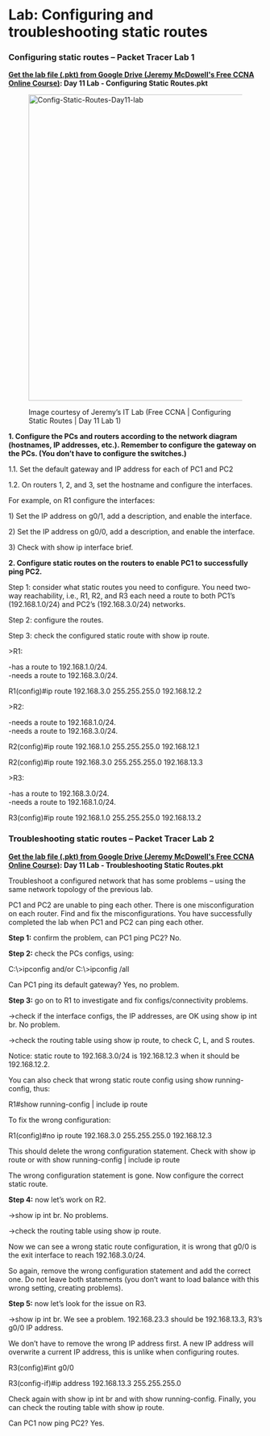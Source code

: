 # Lab: Configuring and troubleshooting static routes

### Configuring static routes – Packet Tracer Lab 1

[**Get the lab file (.pkt) from Google Drive (Jeremy McDowell's Free CCNA Online Course)**](https://drive.google.com/drive/folders/1PwK_jWqfUtOjV7gHt8ODutq9QA5cxCgi)**: Day 11 Lab - Configuring Static Routes.pkt**

<figure><img src="https://itnetworkingskills.wordpress.com/wp-content/uploads/2024/05/f5a7b-config-static-routes-day11-lab-24.webp?w=1201" alt="Config-Static-Routes-Day11-lab" height="607" width="1201"><figcaption><p>Image courtesy of Jeremy’s IT Lab (Free CCNA | Configuring Static Routes | Day 11 Lab 1)</p></figcaption></figure>

**1. Configure the PCs and routers according to the network diagram (hostnames, IP addresses, etc.). Remember to configure the gateway on the PCs. (You don’t have to configure the switches.)**

1.1. Set the default gateway and IP address for each of PC1 and PC2

1.2. On routers 1, 2, and 3, set the hostname and configure the interfaces.

For example, on R1 configure the interfaces:

1\) Set the IP address on g0/1, add a description, and enable the interface.

2\) Set the IP address on g0/0, add a description, and enable the interface.

3\) Check with show ip interface brief.

**2. Configure static routes on the routers to enable PC1 to successfully ping PC2.**

Step 1: consider what static routes you need to configure. You need two-way reachability, i.e., R1, R2, and R3 each need a route to both PC1’s (192.168.1.0/24) and PC2’s (192.168.3.0/24) networks.

Step 2: configure the routes.

Step 3: check the configured static route with show ip route.

\>R1:&#x20;

-has a route to 192.168.1.0/24.\
-needs a route to 192.168.3.0/24.

R1(config)#ip route 192.168.3.0 255.255.255.0 192.168.12.2

\>R2:

-needs a route to 192.168.1.0/24.\
-needs a route to 192.168.3.0/24.

R2(config)#ip route 192.168.1.0 255.255.255.0 192.168.12.1

R2(config)#ip route 192.168.3.0 255.255.255.0 192.168.13.3

\>R3:

-has a route to 192.168.3.0/24.\
-needs a route to 192.168.1.0/24.

R3(config)#ip route 192.168.1.0 255.255.255.0 192.168.13.2

### Troubleshooting static routes – Packet Tracer Lab 2

[**Get the lab file (.pkt) from Google Drive (Jeremy McDowell's Free CCNA Online Course)**](https://drive.google.com/drive/folders/1PwK_jWqfUtOjV7gHt8ODutq9QA5cxCgi)**: Day 11 Lab - Troubleshooting Static Routes.pkt**

Troubleshoot a configured network that has some problems – using the same network topology of the previous lab.

PC1 and PC2 are unable to ping each other. There is one misconfiguration on each router. Find and fix the misconfigurations. You have successfully completed the lab when PC1 and PC2 can ping each other.

**Step 1:** confirm the problem, can PC1 ping PC2? No.&#x20;

**Step 2:** check the PCs configs, using:

C:\\>ipconfig and/or C:\\>ipconfig /all

Can PC1 ping its default gateway? Yes, no problem.

**Step 3:** go on to R1 to investigate and fix configs/connectivity problems.&#x20;

→check if the interface configs, the IP addresses, are OK using show ip int br. No problem.

→check the routing table using show ip route, to check C, L, and S routes.

Notice: static route to 192.168.3.0/24 is 192.168.12.3 when it should be 192.168.12.2.

You can also check that wrong static route config using show running-config, thus:

R1#show running-config | include ip route

To fix the wrong configuration:

R1(config)#no ip route 192.168.3.0 255.255.255.0 192.168.12.3

This should delete the wrong configuration statement. Check with show ip route or with show running-config | include ip route

The wrong configuration statement is gone. Now configure the correct static route.

**Step 4:** now let’s work on R2.

→show ip int br. No problems.

→check the routing table using show ip route.

Now we can see a wrong static route configuration, it is wrong that g0/0 is the exit interface to reach 192.168.3.0/24.

So again, remove the wrong configuration statement and add the correct one. Do not leave both statements (you don’t want to load balance with this wrong setting, creating problems).

**Step 5:** now let’s look for the issue on R3.

→show ip int br. We see a problem. 192.168.23.3 should be 192.168.13.3, R3’s g0/0 IP address.

We don’t have to remove the wrong IP address first. A new IP address will overwrite a  current IP address, this is unlike when configuring routes.

R3(config)#int g0/0

R3(config-if)#ip address 192.168.13.3 255.255.255.0

Check again with show ip int br and with show running-config. Finally, you can check the routing table with show ip route.

Can PC1 now ping PC2? Yes.
